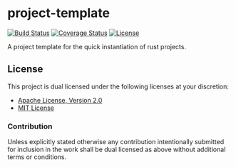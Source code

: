 # project-template

[![Build Status][build-badge]][build-badge-url]
[![Coverage Status][coverage-badge]][coverage-badge-url]
[![License][license-badge]][license-badge-url]

A project template for the quick instantiation of rust projects.

## License

This project is dual licensed under the following licenses at your discretion:

- [Apache License, Version 2.0](LICENSE-APACHE)
- [MIT License](LICENSE-MIT)

### Contribution

Unless explicitly stated otherwise any contribution intentionally submitted for
inclusion in the work shall be dual licensed as above without additional terms
or conditions.

[build-badge]: https://img.shields.io/github/workflow/status/brace-rs/project-template/CI/main
[build-badge-url]: https://github.com/brace-rs/project-template/actions?query=workflow%3ACI
[coverage-badge]: https://img.shields.io/codecov/c/github/brace-rs/project-template/main
[coverage-badge-url]: https://codecov.io/gh/brace-rs/project-template
[license-badge]: https://img.shields.io/badge/license-MIT%20OR%20Apache%202.0-blue.svg
[license-badge-url]: https://github.com/brace-rs/project-template#license
